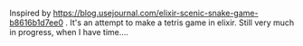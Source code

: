 Inspired by https://blog.usejournal.com/elixir-scenic-snake-game-b8616b1d7ee0 .
It's an attempt to make a tetris game in elixir. Still very much in progress, when I have time....